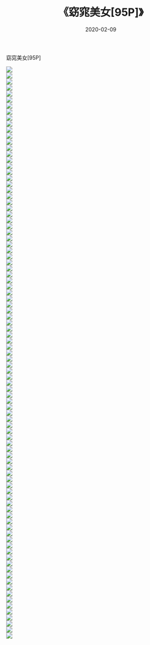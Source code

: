 ﻿---
layout: post
title:  《窈窕美女[95P]》
date:   2020-02-09
img: http://pic.660000.xyz/1:/唯美/2020/窈窕美女[95P]/000.jpg
categories: [美女, 清纯, 唯美]
---

窈窕美女[95P]

  ![](http://pic.660000.xyz/1:/唯美/2020/窈窕美女[95P]/001.jpg) <br> ![](http://pic.660000.xyz/1:/唯美/2020/窈窕美女[95P]/002.jpg) <br> ![](http://pic.660000.xyz/1:/唯美/2020/窈窕美女[95P]/003.jpg) <br> ![](http://pic.660000.xyz/1:/唯美/2020/窈窕美女[95P]/004.jpg) <br> ![](http://pic.660000.xyz/1:/唯美/2020/窈窕美女[95P]/005.jpg) <br> ![](http://pic.660000.xyz/1:/唯美/2020/窈窕美女[95P]/006.jpg) <br> ![](http://pic.660000.xyz/1:/唯美/2020/窈窕美女[95P]/007.jpg) <br> ![](http://pic.660000.xyz/1:/唯美/2020/窈窕美女[95P]/008.jpg) <br> ![](http://pic.660000.xyz/1:/唯美/2020/窈窕美女[95P]/009.jpg) <br> ![](http://pic.660000.xyz/1:/唯美/2020/窈窕美女[95P]/010.jpg) <br> ![](http://pic.660000.xyz/1:/唯美/2020/窈窕美女[95P]/011.jpg) <br> ![](http://pic.660000.xyz/1:/唯美/2020/窈窕美女[95P]/012.jpg) <br> ![](http://pic.660000.xyz/1:/唯美/2020/窈窕美女[95P]/013.jpg) <br> ![](http://pic.660000.xyz/1:/唯美/2020/窈窕美女[95P]/014.jpg) <br> ![](http://pic.660000.xyz/1:/唯美/2020/窈窕美女[95P]/015.jpg) <br> ![](http://pic.660000.xyz/1:/唯美/2020/窈窕美女[95P]/016.jpg) <br> ![](http://pic.660000.xyz/1:/唯美/2020/窈窕美女[95P]/017.jpg) <br> ![](http://pic.660000.xyz/1:/唯美/2020/窈窕美女[95P]/018.jpg) <br> ![](http://pic.660000.xyz/1:/唯美/2020/窈窕美女[95P]/019.jpg) <br> ![](http://pic.660000.xyz/1:/唯美/2020/窈窕美女[95P]/020.jpg) <br> ![](http://pic.660000.xyz/1:/唯美/2020/窈窕美女[95P]/021.jpg) <br> ![](http://pic.660000.xyz/1:/唯美/2020/窈窕美女[95P]/022.jpg) <br> ![](http://pic.660000.xyz/1:/唯美/2020/窈窕美女[95P]/023.jpg) <br> ![](http://pic.660000.xyz/1:/唯美/2020/窈窕美女[95P]/024.jpg) <br> ![](http://pic.660000.xyz/1:/唯美/2020/窈窕美女[95P]/025.jpg) <br> ![](http://pic.660000.xyz/1:/唯美/2020/窈窕美女[95P]/026.jpg) <br> ![](http://pic.660000.xyz/1:/唯美/2020/窈窕美女[95P]/027.jpg) <br> ![](http://pic.660000.xyz/1:/唯美/2020/窈窕美女[95P]/028.jpg) <br> ![](http://pic.660000.xyz/1:/唯美/2020/窈窕美女[95P]/029.jpg) <br> ![](http://pic.660000.xyz/1:/唯美/2020/窈窕美女[95P]/030.jpg) <br> ![](http://pic.660000.xyz/1:/唯美/2020/窈窕美女[95P]/031.jpg) <br> ![](http://pic.660000.xyz/1:/唯美/2020/窈窕美女[95P]/032.jpg) <br> ![](http://pic.660000.xyz/1:/唯美/2020/窈窕美女[95P]/033.jpg) <br> ![](http://pic.660000.xyz/1:/唯美/2020/窈窕美女[95P]/034.jpg) <br> ![](http://pic.660000.xyz/1:/唯美/2020/窈窕美女[95P]/035.jpg) <br> ![](http://pic.660000.xyz/1:/唯美/2020/窈窕美女[95P]/036.jpg) <br> ![](http://pic.660000.xyz/1:/唯美/2020/窈窕美女[95P]/037.jpg) <br> ![](http://pic.660000.xyz/1:/唯美/2020/窈窕美女[95P]/038.jpg) <br> ![](http://pic.660000.xyz/1:/唯美/2020/窈窕美女[95P]/039.jpg) <br> ![](http://pic.660000.xyz/1:/唯美/2020/窈窕美女[95P]/040.jpg) <br> ![](http://pic.660000.xyz/1:/唯美/2020/窈窕美女[95P]/041.jpg) <br> ![](http://pic.660000.xyz/1:/唯美/2020/窈窕美女[95P]/042.jpg) <br> ![](http://pic.660000.xyz/1:/唯美/2020/窈窕美女[95P]/043.jpg) <br> ![](http://pic.660000.xyz/1:/唯美/2020/窈窕美女[95P]/044.jpg) <br> ![](http://pic.660000.xyz/1:/唯美/2020/窈窕美女[95P]/045.jpg) <br> ![](http://pic.660000.xyz/1:/唯美/2020/窈窕美女[95P]/046.jpg) <br> ![](http://pic.660000.xyz/1:/唯美/2020/窈窕美女[95P]/047.jpg) <br> ![](http://pic.660000.xyz/1:/唯美/2020/窈窕美女[95P]/048.jpg) <br> ![](http://pic.660000.xyz/1:/唯美/2020/窈窕美女[95P]/049.jpg) <br> ![](http://pic.660000.xyz/1:/唯美/2020/窈窕美女[95P]/050.jpg) <br> ![](http://pic.660000.xyz/1:/唯美/2020/窈窕美女[95P]/051.jpg) <br> ![](http://pic.660000.xyz/1:/唯美/2020/窈窕美女[95P]/052.jpg) <br> ![](http://pic.660000.xyz/1:/唯美/2020/窈窕美女[95P]/053.jpg) <br> ![](http://pic.660000.xyz/1:/唯美/2020/窈窕美女[95P]/054.jpg) <br> ![](http://pic.660000.xyz/1:/唯美/2020/窈窕美女[95P]/055.jpg) <br> ![](http://pic.660000.xyz/1:/唯美/2020/窈窕美女[95P]/056.jpg) <br> ![](http://pic.660000.xyz/1:/唯美/2020/窈窕美女[95P]/057.jpg) <br> ![](http://pic.660000.xyz/1:/唯美/2020/窈窕美女[95P]/058.jpg) <br> ![](http://pic.660000.xyz/1:/唯美/2020/窈窕美女[95P]/059.jpg) <br> ![](http://pic.660000.xyz/1:/唯美/2020/窈窕美女[95P]/060.jpg) <br> ![](http://pic.660000.xyz/1:/唯美/2020/窈窕美女[95P]/061.jpg) <br> ![](http://pic.660000.xyz/1:/唯美/2020/窈窕美女[95P]/062.jpg) <br> ![](http://pic.660000.xyz/1:/唯美/2020/窈窕美女[95P]/063.jpg) <br> ![](http://pic.660000.xyz/1:/唯美/2020/窈窕美女[95P]/064.jpg) <br> ![](http://pic.660000.xyz/1:/唯美/2020/窈窕美女[95P]/065.jpg) <br> ![](http://pic.660000.xyz/1:/唯美/2020/窈窕美女[95P]/066.jpg) <br> ![](http://pic.660000.xyz/1:/唯美/2020/窈窕美女[95P]/067.jpg) <br> ![](http://pic.660000.xyz/1:/唯美/2020/窈窕美女[95P]/068.jpg) <br> ![](http://pic.660000.xyz/1:/唯美/2020/窈窕美女[95P]/069.jpg) <br> ![](http://pic.660000.xyz/1:/唯美/2020/窈窕美女[95P]/070.jpg) <br> ![](http://pic.660000.xyz/1:/唯美/2020/窈窕美女[95P]/071.jpg) <br> ![](http://pic.660000.xyz/1:/唯美/2020/窈窕美女[95P]/072.jpg) <br> ![](http://pic.660000.xyz/1:/唯美/2020/窈窕美女[95P]/073.jpg) <br> ![](http://pic.660000.xyz/1:/唯美/2020/窈窕美女[95P]/074.jpg) <br> ![](http://pic.660000.xyz/1:/唯美/2020/窈窕美女[95P]/075.jpg) <br> ![](http://pic.660000.xyz/1:/唯美/2020/窈窕美女[95P]/076.jpg) <br> ![](http://pic.660000.xyz/1:/唯美/2020/窈窕美女[95P]/077.jpg) <br> ![](http://pic.660000.xyz/1:/唯美/2020/窈窕美女[95P]/078.jpg) <br> ![](http://pic.660000.xyz/1:/唯美/2020/窈窕美女[95P]/079.jpg) <br> ![](http://pic.660000.xyz/1:/唯美/2020/窈窕美女[95P]/080.jpg) <br> ![](http://pic.660000.xyz/1:/唯美/2020/窈窕美女[95P]/081.jpg) <br> ![](http://pic.660000.xyz/1:/唯美/2020/窈窕美女[95P]/082.jpg) <br> ![](http://pic.660000.xyz/1:/唯美/2020/窈窕美女[95P]/083.jpg) <br> ![](http://pic.660000.xyz/1:/唯美/2020/窈窕美女[95P]/084.jpg) <br> ![](http://pic.660000.xyz/1:/唯美/2020/窈窕美女[95P]/085.jpg) <br> ![](http://pic.660000.xyz/1:/唯美/2020/窈窕美女[95P]/086.jpg) <br> ![](http://pic.660000.xyz/1:/唯美/2020/窈窕美女[95P]/087.jpg) <br> ![](http://pic.660000.xyz/1:/唯美/2020/窈窕美女[95P]/088.jpg) <br> ![](http://pic.660000.xyz/1:/唯美/2020/窈窕美女[95P]/089.jpg) <br> ![](http://pic.660000.xyz/1:/唯美/2020/窈窕美女[95P]/090.jpg) <br> ![](http://pic.660000.xyz/1:/唯美/2020/窈窕美女[95P]/091.jpg) <br> ![](http://pic.660000.xyz/1:/唯美/2020/窈窕美女[95P]/092.jpg) <br> ![](http://pic.660000.xyz/1:/唯美/2020/窈窕美女[95P]/093.jpg) <br> ![](http://pic.660000.xyz/1:/唯美/2020/窈窕美女[95P]/094.jpg) <br> ![](http://pic.660000.xyz/1:/唯美/2020/窈窕美女[95P]/095.jpg) <br>